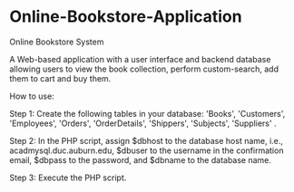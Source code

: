 # Online-Bookstore-Application
Online Bookstore System

A Web-based application with a user interface and backend database allowing users to view the book collection, perform custom-search, add them to cart and buy them.

How to use:

Step 1: Create the following tables in your database: 
'Books', 'Customers', 'Employees', 'Orders', 'OrderDetails', 'Shippers', 'Subjects', 'Suppliers' .

Step 2: In the PHP script, assign $dbhost to the database host name, i.e., acadmysql.duc.auburn.edu, $dbuser to the username in the confirmation email, $dbpass to the password, and $dbname to the database name.

Step 3: Execute the PHP script.

